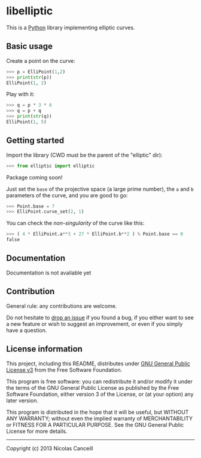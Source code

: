 # libelliptic

This is a [Python](http://python.org) library implementing elliptic curves.

## Basic usage

Create a point on the curve:

````python
>>> p = ElliPoint(1,2)
>>> print(str(p))
ElliPoint(1, 2)
````

Play with it:

````python
>>> q = p * 3 * 6
>>> q = p + q
>>> print(str(q))
ElliPoint(1, 5)
````

## Getting started

Import the library (CWD must be the parent of the "elliptic" dir):

````python
>>> from elliptic import elliptic
````

Package coming soon!

Just set the `base` of the projective space (a large prime number), the `a` and `b` parameters of the curve, and you are good to go:

````python
>>> Point.base = 7
>>> ElliPoint.curve_set(2, 1)
````

You can check the _non-singularity_ of the curve like this:

````python
>>> ( 4 * ElliPoint.a**3 + 27 * ElliPoint.b**2 ) % Point.base == 0
false 
````

## Documentation

Documentation is not available yet

## Contribution

General rule: any contributions are welcome.

Do not hesitate to [drop an issue](https://github.com/ncanceill/libelliptic/issues/new) if you found a bug, if you either want to see a new feature or wish to suggest an improvement, or even if you simply have a question.

## License information

This project, including this README, distributes under [GNU General Public License v3](https://github.com/ncanceill/libelliptic/blob/master/LICENSE.md) from the Free Software Foundation.

This program is free software: you can redistribute it and/or modify it under the terms of the GNU General Public License as published by the Free Software Foundation, either version 3 of the License, or (at your option) any later version.

This program is distributed in the hope that it will be useful, but WITHOUT ANY WARRANTY; without even the implied warranty of MERCHANTABILITY or FITNESS FOR A PARTICULAR PURPOSE.  See the GNU General Public License for more details.

***

Copyright (c) 2013 Nicolas Canceill

